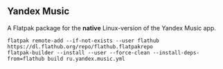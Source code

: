 ## Yandex Music

A Flatpak package for the **native** Linux-version of the Yandex Music app.

```
flatpak remote-add --if-not-exists --user flathub https://dl.flathub.org/repo/flathub.flatpakrepo
flatpak-builder --install --user --force-clean --install-deps-from=flathub build ru.yandex.music.yml
```
